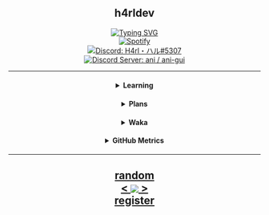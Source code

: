 <!---
h4rldev/h4rldev is a ✨ special ✨ repository because its `README.md` (this file) appears on your GitHub profile.
You can click the Preview link to take a look at your changes.
--->

<h2 align="center">h4rldev</h2>

<p align="center">
    <a href="https://git.io/typing-svg">
        <img src="https://readme-typing-svg.demolab.com?font=Fira+Code&pause=1000&center=true&repeat=true&width=435&lines=Welcome+to+my+readme!;Feel+free+to+check+my+repos!" alt="Typing SVG" />
    </a>
    <br>
    <a href="https://open.spotify.com/user/mbnaoyqzl039434o89ulhdbuy?si=886e322502c94f11">
        <img src="https://spotify-github-profile.vercel.app/api/view?uid=mbnaoyqzl039434o89ulhdbuy&cover_image=true&theme=novatorem&show_offline=false&background_color=121212&interchange=false&bar_color=53b14f&bar_color_cover=false" alt="Spotify" />
    </a>
    <br>
    <a href="https://paste.gg/p/anonymous/542110b9ccda418689dd5030c04c2586/files/08ce1791991545649ab17ed728ff9d00/raw">
        <img src="https://img.shields.io/badge/Discord-H4rl・ハル%235307-darkgrey?style=for-the-badge"
        alt="Discord: H4rl・ハル#5307">
    </a>
    <br>
    <a href="https://discord.gg/bMWgD85MJ6">
        <img src="https://img.shields.io/badge/Discord%20Server-ani%20%2F%20ani--gui-darkgrey?style=for-the-badge"
        alt="Discord Server: ani / ani-gui">
    </a>
</p>

<hr>
<h4 align="center">
    <details align="center">
    <summary align="center">Learning</summary>
        <a href="https://www.rust-lang.org/">
            <img src="https://skillicons.dev/icons?i=rust" alt="rust">
        </a>
        <a href="https://www.python.org/">
            <img src="https://skillicons.dev/icons?i=py" alt="Python">
        </a>
    </details>
</h4>
<h4 align="center">
    <details align="center">
    <summary align="center">Plans</summary>
        <a href="https://en.wikipedia.org/wiki/C_Sharp_(programming_language)">
            <img src="https://skillicons.dev/icons?i=cs" alt="C#">
        </a>
        <a href="https://www.typescriptlang.org/">
            <img src="https://skillicons.dev/icons?i=ts" alt="Typescript">
        </a>
        <a href="https://java.com">
            <img src="https://skillicons.dev/icons?i=java" alt="Java">
        </a>
    </details>
</h4>
<h4 align="center">
    <details align="center">
    <summary align="center">Waka</summary>

<!--START_SECTION:waka-->
**I'm a Night 🦉** 

```text
🌞 Morning                37 commits          █████░░░░░░░░░░░░░░░░░░░░   20.00 % 
🌆 Daytime                49 commits          ███████░░░░░░░░░░░░░░░░░░   26.49 % 
🌃 Evening                51 commits          ███████░░░░░░░░░░░░░░░░░░   27.57 % 
🌙 Night                  48 commits          ██████░░░░░░░░░░░░░░░░░░░   25.95 % 
```
📅 **I'm Most Productive on Wednesday** 

```text
Monday                   32 commits          ████░░░░░░░░░░░░░░░░░░░░░   17.30 % 
Tuesday                  5 commits           █░░░░░░░░░░░░░░░░░░░░░░░░   02.70 % 
Wednesday                37 commits          █████░░░░░░░░░░░░░░░░░░░░   20.00 % 
Thursday                 27 commits          ████░░░░░░░░░░░░░░░░░░░░░   14.59 % 
Friday                   17 commits          ██░░░░░░░░░░░░░░░░░░░░░░░   09.19 % 
Saturday                 36 commits          █████░░░░░░░░░░░░░░░░░░░░   19.46 % 
Sunday                   31 commits          ████░░░░░░░░░░░░░░░░░░░░░   16.76 % 
```


📊 **This Week I Spent My Time On** 

```text
🕑︎ Time Zone: Europe/Stockholm

💬 Programming Languages: 
Rust                     3 hrs 41 mins       ██████████████████████░░░   88.73 % 
TOML                     28 mins             ███░░░░░░░░░░░░░░░░░░░░░░   11.25 % 
Markdown                 0 secs              ░░░░░░░░░░░░░░░░░░░░░░░░░   00.01 % 
Git Config               0 secs              ░░░░░░░░░░░░░░░░░░░░░░░░░   00.00 % 

🔥 Editors: 
VS Code                  4 hrs 9 mins        █████████████████████████   100.00 % 

🐱‍💻 Projects: 
school-progaming-projects4 hrs 9 mins        █████████████████████████   100.00 % 

💻 Operating System: 
WSL                      4 hrs 9 mins        █████████████████████████   100.00 % 
```

**I Mostly Code in Python** 

```text
Python                   8 repos             ██████░░░░░░░░░░░░░░░░░░░   25.81 % 
Rust                     4 repos             ███░░░░░░░░░░░░░░░░░░░░░░   12.90 % 
CSS                      4 repos             ███░░░░░░░░░░░░░░░░░░░░░░   12.90 % 
Shell                    2 repos             ██░░░░░░░░░░░░░░░░░░░░░░░   06.45 % 
Lua                      1 repo              █░░░░░░░░░░░░░░░░░░░░░░░░   03.23 % 
```




<!--END_SECTION:waka-->

</details>
</h4>

<h4 align="center">
    <details align="center">
    <summary align="center">GitHub Metrics</summary>
    <img src= "./github-metrics.svg">
    </details>
</h4>

<hr>

<h2 align="center">
    <a href=https://octo-ring.com/p/h4rldev/random>
           random
    </a>
    <br>
    <a href="https://octo-ring.com/p/h4rldev/prev">
        <
    </a>
    <a href="https://octo-ring.com/">
        <img align="center" src="https://media.discordapp.net/attachments/856404208445292545/995328704580431962/octa.png"
        height="150px">
    </a>
    <a href="https://octo-ring.com/p/h4rldev/next">
        >
    </a>
    <br>
    <a href="https://octo-ring/register">
           register
    </a>
</h2>
